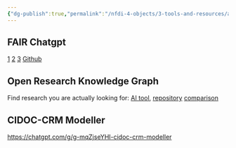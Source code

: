 ```yaml
---
{"dg-publish":true,"permalink":"/nfdi-4-objects/3-tools-and-resources/ai-tools/","noteIcon":""}
---
```


## FAIR Chatgpt
[1](https://chatgpt.com/g/g-BkMR28wlV-fair) [2](https://chatgpt.com/gpts/editor/g-BkMR28wlV) [3](https://chatgpt.com/g/g-BkMR28wlV-fair) [Github](https://github.com/UB-Mannheim/FAIR-GPT)
## Open Research Knowledge Graph
Find research you are actually looking for: [AI tool](https://ask.orkg.org/), [repository](https://orkg.org/) [comparison](https://orkg.org/comparison/R702114)

## CIDOC-CRM Modeller
https://chatgpt.com/g/g-mqZjseYHI-cidoc-crm-modeller
